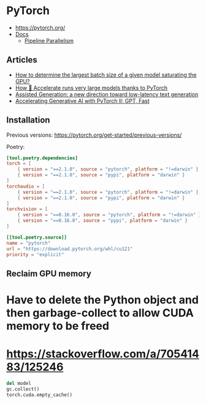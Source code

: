 # PyTorch

* <https://pytorch.org/>
* [Docs](https://pytorch.org/docs/stable/)
  * [Pipeline Parallelism](https://pytorch.org/docs/stable/pipeline.html)

## Articles

* [How to determine the largest batch size of a given model saturating the GPU?](https://discuss.pytorch.org/t/how-to-determine-the-largest-batch-size-of-a-given-model-saturating-the-gpu/146075)
* [How 🤗 Accelerate runs very large models thanks to PyTorch ](https://huggingface.co/blog/accelerate-large-models)
* [Assisted Generation: a new direction toward low-latency text generation](https://huggingface.co/blog/assisted-generation)
* [Accelerating Generative AI with PyTorch II: GPT, Fast](https://pytorch.org/blog/accelerating-generative-ai-2/)

## Installation

Previous versions: <https://pytorch.org/get-started/previous-versions/>

Poetry:

```toml
[tool.poetry.dependencies]
torch = [
    { version = "==2.1.0", source = "pytorch", platform = "!=darwin" },
    { version = "==2.1.0", source = "pypi", platform = "darwin" }
]
torchaudio = [
    { version = "==2.1.0", source = "pytorch", platform = "!=darwin" },
    { version = "==2.1.0", source = "pypi", platform = "darwin" }
]
torchvision = [
    { version = "==0.16.0", source = "pytorch", platform = "!=darwin" },
    { version = "==0.16.0", source = "pypi", platform = "darwin" }
]

[[tool.poetry.source]]
name = "pytorch"
url = "https://download.pytorch.org/whl/cu121"
priority = "explicit"
```

## Reclaim GPU memory

# Have to delete the Python object and then garbage-collect to allow CUDA memory to be freed
# https://stackoverflow.com/a/70541483/125246

```python
del model
gc.collect()
torch.cuda.empty_cache()
```